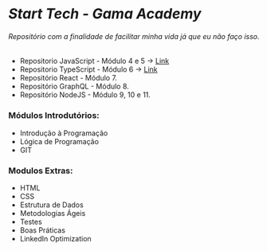 # *Start Tech - Gama Academy*

###### Repositório com a finalidade de facilitar minha vida já que eu não faço isso.

* Repositorio JavaScript - Módulo 4 e 5 -> [Link](https://github.com/eduardaalvess/RepositorioJavaScript)
* Repositorio TypeScript - Módulo 6 -> [Link](https://github.com/eduardaalvess/RepositorioTypeScript)
* Repositório React - Módulo 7.
* Repositório GraphQL - Módulo 8.
* Repositório NodeJS - Módulo 9, 10 e 11.

### Módulos Introdutórios:

* Introdução à Programação
* Lógica de Programação
* GIT

### Modulos Extras: 

* HTML
* CSS
* Estrutura de Dados
* Metodologias Ágeis
* Testes
* Boas Práticas
* LinkedIn Optimization
